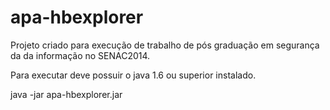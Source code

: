 apa-hbexplorer
==============

Projeto criado para execução de trabalho de pós graduação em segurança da da informação no SENAC2014. 

Para executar deve possuir o java 1.6 ou superior instalado.

java -jar apa-hbexplorer.jar
